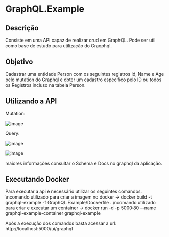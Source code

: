 # GraphQL.Example
## Descrição
Consiste em uma API capaz de realizar crud em GraphQL. 
Pode ser util como base de estudo para utilização do Graophql.

## Objetivo
Cadastrar uma entidade Person com os seguintes registros Id, Name e Age pelo mutation do Graphql e obter um cadastro especifico pelo ID ou todos os Registros incluso na tabela Person.

## Utilizando a API
Mutation:

![image](https://github.com/ferrari91/GraphQL.Example/assets/54671169/5c23e971-19ab-42de-9999-e14670e724dd)

Query:

![image](https://github.com/ferrari91/GraphQL.Example/assets/54671169/96258ffe-2581-4380-bfe0-5159c22d39fe)

![image](https://github.com/ferrari91/GraphQL.Example/assets/54671169/4455d8ce-3880-4f2e-b0ee-743c051689a5)

maiores informações consultar o Schema e Docs no graphql da aplicação.

## Executando Docker
Para executar a api é necessário utilizar os seguintes comandos.
  \ncomando utilizado para criar a imagem no docker -> docker build -t graphql-example -f GraphQL.Example/Dockerfile .
  \ncomando utilizado para criar e executar um container -> docker run -d -p 5000:80 --name graphql-example-container graphql-example

Após a execução dos comandos basta acessar a url: http://localhost:5000/ui/graphql

